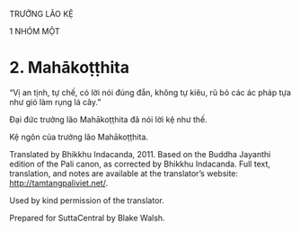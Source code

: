 TRƯỞNG LÃO KỆ

1 NHÓM MỘT

# 2\. Mahākoṭṭhita

“Vị an tịnh, tự chế, có lời nói đúng đắn, không tự kiêu, rũ bỏ các ác pháp tựa như gió làm rụng lá cây.”

Đại đức trưởng lão Mahākoṭṭhita đã nói lời kệ như thế.

Kệ ngôn của trưởng lão Mahākoṭṭhita.

Translated by Bhikkhu Indacanda, 2011. Based on the Buddha Jayanthi edition of the Pali canon, as corrected by Bhikkhu Indacanda. Full text, translation, and notes are available at the translator’s website: http://tamtangpaliviet.net/.

Used by kind permission of the translator.

Prepared for SuttaCentral by Blake Walsh.
